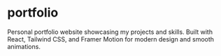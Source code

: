# portfolio
Personal portfolio website showcasing my projects and skills. Built with React, Tailwind CSS, and Framer Motion for modern design and smooth animations.
